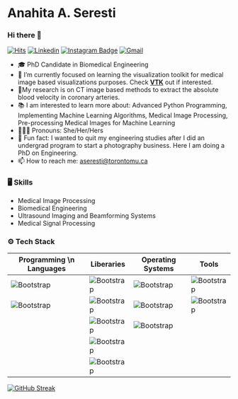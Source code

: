 # Anahita A. Seresti
### Hi there 👋

[![Hits](https://hits.seeyoufarm.com/api/count/incr/badge.svg?url=https%3A%2F%2Fgithub.com%2Faseresti%2Faseresti&count_bg=%2379C83D&title_bg=%23555555&icon=&icon_color=%23E7E7E7&title=Profile+Views&edge_flat=false)](https://hits.seeyoufarm.com) [![Linkedin](https://img.shields.io/badge/-LinkedIn-blue?style=flat&logo=Linkedin&logoColor=white)](https://www.linkedin.com/in/anahita-a-b9764b111/) [![Instagram Badge](https://img.shields.io/badge/-Instagram-purple?logo=instagram&logoColor=white&link=https://instagram.com/ana.abbasnejad/)](https://www.instagram.com/ana.abbasnejad) [![Gmail](https://img.shields.io/badge/-Gmail-c14438?style=flat&logo=Gmail&logoColor=white)](mailto:aseresti@torontomu.ca)
<!---
[![Github](https://img.shields.io/github/followers/aseresti?label=Follow&style=social)](https://github.com/aseresti)
--->
- 🎓 PhD Candidate in Biomedical Engineering
- 🔭 I’m currently focused on learning the visualization toolkit for medical image based visualizations purposes. Check [**VTK**](vtk.org) out if interested.
- 🔬My research is on CT image based methods to extract the absolute blood velocity in coronary arteries. 
- 📚 I am interested to learn more about: Advanced Python Programming, Implementing Machine Learning Algorithms, Medical Image Processing, Pre-processing Medical Images for Machine Learning
- 👩🏻‍💼 Pronouns: She/Her/Hers
- 📸 Fun fact: I wanted to quit my engineering studies after I did an undergrad program to start a photography business. Here I am doing a PhD on Engineering.
- 📫 How to reach me: aseresti@torontomu.ca

### 🖥 Skills

- Medical Image Processing
- Biomedical Engineering
- Ultrasound Imaging and Beamforming Systems
- Medical Signal Processing
  
### ⚙️ Tech Stack

| Programming \n Languages | Liberaries | Operating Systems | Tools|
| --- | --- | --- | --- |
| ![Bootstrap](https://img.shields.io/badge/-python-05122A?style=plastic&logo=python&color=45566d) | ![Bootstrap](https://img.shields.io/badge/-Scikit%20Learn-05122A?style=plastic&logo=Scikit-Learn&color=45566d) | ![Bootstrap](https://img.shields.io/badge/-Linux-05122A?style=plastic&logo=Linux&color=45566d) | ![Bootstrap](https://img.shields.io/badge/-Git-05122A?style=plastic&logo=Git&color=45566d) |
| ![Bootstrap](https://img.shields.io/badge/-MATLAB-05122A?style=plastic&logo=MATLAB&color=45566d) | ![Bootstrap](https://img.shields.io/badge/-Matplotlib-05122A?style=plastic&logo=Matplotlib&color=45566d) | ![Bootstrap](https://img.shields.io/badge/-MacOS-05122A?style=plastic&logo=MacOS&color=45566d) | ![Bootstrap](https://img.shields.io/badge/-Visual%20Studio%20Code-05122A?style=plastic&logo=Visual-Studio-Code&color=45566d) |
| |  ![Bootstrap](https://img.shields.io/badge/-VTK-05122A?style=plastic&logo=VTK&color=45566d) | ![Bootstrap](https://img.shields.io/badge/-Windows-05122A?style=plastic&logo=Windows&color=45566d) | |
| | ![Bootstrap](https://img.shields.io/badge/-Pandas-05122A?style=plastic&logo=Pandas&color=45566d) | | |
| | ![Bootstrap](https://img.shields.io/badge/-Numpy-05122A?style=plastic&logo=Numpy&color=45566d) | | |   




<a href="https://git.io/streak-stats"><img src="https://github-readme-streak-stats.herokuapp.com?user=aseresti&theme=python-dark&hide_border=true&border=E622FF" alt="GitHub Streak" /></a>
